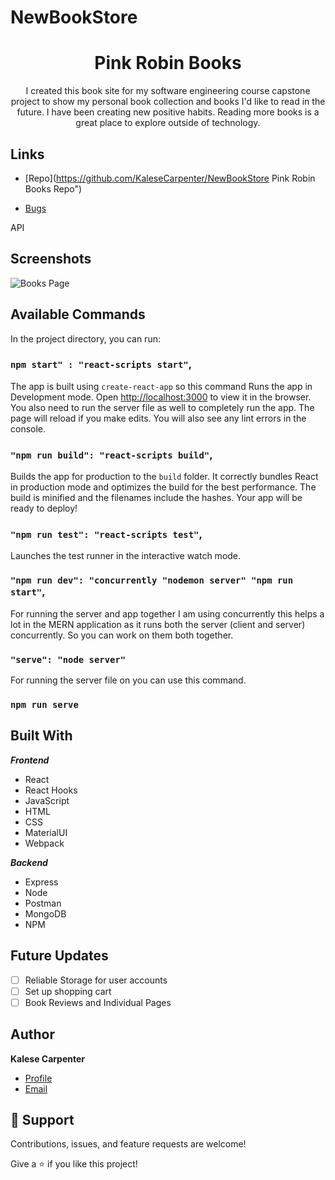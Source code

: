 # NewBookStore

<h1 align="center">Pink Robin Books</h1>

<p align="center">I created this book site for my software engineering course capstone project to show my personal book collection and books I'd like to read in the future. I have been creating new positive habits. Reading more books is a great place to explore outside of technology. </p>

## Links

- [Repo](https://github.com/KaleseCarpenter/NewBookStore<project-name> Pink Robin Books<project-name> Repo")


- [Bugs](https://github.com/Rohit19060/<project-name>/issues "Add Book and Delete Book wasn't re-routing back to the books page with useEffect updating the DOM. Currently using window.location  ")

API

## Screenshots

![Books Page](/New_Book_Store/Pink-Robin-Books.png "Home Page")


## Available Commands

In the project directory, you can run:

### `npm start" : "react-scripts start"`,

The app is built using `create-react-app` so this command Runs the app in Development mode. Open [http://localhost:3000](http://localhost:3000) to view it in the browser. You also need to run the server file as well to completely run the app. The page will reload if you make edits.
You will also see any lint errors in the console.

### `"npm run build": "react-scripts build"`,

Builds the app for production to the `build` folder. It correctly bundles React in production mode and optimizes the build for the best performance. The build is minified and the filenames include the hashes. Your app will be ready to deploy!

### `"npm run test": "react-scripts test"`,

Launches the test runner in the interactive watch mode.

### `"npm run dev": "concurrently "nodemon server" "npm run start"`,

For running the server and app together I am using concurrently this helps a lot in the MERN application as it runs both the server (client and server) concurrently. So you can work on them both together.

### `"serve": "node server"`

For running the server file on you can use this command.

### `npm run serve`

## Built With

**_Frontend_**

- React
- React Hooks
- JavaScript
- HTML
- CSS
- MaterialUI
- Webpack

**_Backend_**
- Express
- Node
- Postman
- MongoDB
- NPM


## Future Updates

- [ ] Reliable Storage for user accounts
- [ ] Set up shopping cart
- [ ] Book Reviews and Individual Pages

## Author

**Kalese Carpenter**

- [Profile](https://github.com/kalesecarpenter "Kalese Carpenter")
- [Email](mailto:kalesecarpenter@gmail.com?subject=Hi "Hello There!")


## 🤝 Support

Contributions, issues, and feature requests are welcome!

Give a ⭐️ if you like this project!
